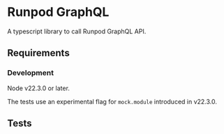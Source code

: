 # Runpod GraphQL

A typescript library to call Runpod GraphQL API.

## Requirements

### Development

Node v22.3.0 or later.

The tests use an experimental flag for `mock.module` introduced in v22.3.0.

## Tests


